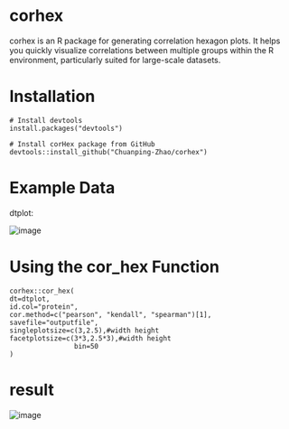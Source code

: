 # corhex

corhex is an R package for generating correlation hexagon plots. It helps you quickly visualize correlations between multiple groups within the R environment, particularly suited for large-scale datasets.

# Installation

```
# Install devtools
install.packages("devtools")

# Install corHex package from GitHub
devtools::install_github("Chuanping-Zhao/corhex")
```
# Example Data

dtplot:

![image](https://github.com/user-attachments/assets/57e4b70d-a923-4aef-ac8a-1302e3d50f7e)



# Using the cor_hex Function

```
corhex::cor_hex(
dt=dtplot,
id.col="protein",
cor.method=c("pearson", "kendall", "spearman")[1],
savefile="outputfile",
singleplotsize=c(3,2.5),#width height
facetplotsize=c(3*3,2.5*3),#width height
                bin=50
)
```

# result

![image](https://github.com/user-attachments/assets/39a24ccb-7a14-411d-a84a-6e9c3d162e78)

